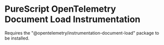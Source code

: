# PureScript OpenTelemetry Document Load Instrumentation

Requires the "@opentelemetry/instrumentation-document-load" package to be installed.
